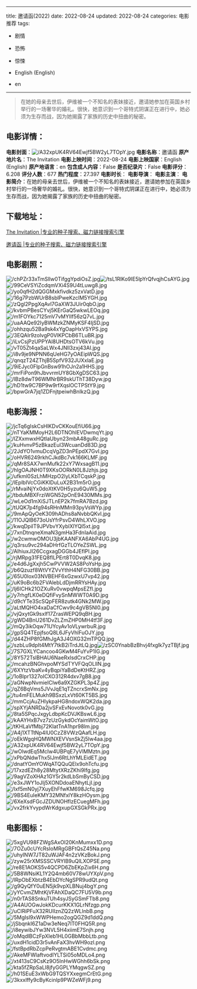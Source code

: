 
---
title: 邀请函(2022)
date: 2022-08-24
updated: 2022-08-24
categories: 电影推荐
tags:
- 剧情
- 恐怖
- 惊悚

- English (English)
- en
---


> 在她的母亲去世后，伊维被一个不知名的表妹接近，邀请她参加在英国乡村举行的一场奢华的婚礼。很快，她意识到一个哥特式阴谋正在进行中，她必须为生存而战，因为她揭露了家族的历史中扭曲的秘密。

## **电影详情**：

**电影封面**：<img src="https://image.tmdb.org/t/p/w200/A32xpUK4RV64Ewjf5BW2yL7TOpY.jpg" alt="/A32xpUK4RV64Ewjf5BW2yL7TOpY.jpg" title="/A32xpUK4RV64Ewjf5BW2yL7TOpY.jpg">
**电影名称**：邀请函
**原产地片名**：The Invitation
**电影上映时间**：2022-08-24
**电影上映国家**：English (English)
**原产地语言**：en
**包含成人内容**：False
**是否纪录片**：False
**电影评分**：6.208
**评分人数**：677
**热门程度**：27.397
**电影时长**：
**电影导演**：
**电影主演**：
**电影简介**：在她的母亲去世后，伊维被一个不知名的表妹接近，邀请她参加在英国乡村举行的一场奢华的婚礼。很快，她意识到一个哥特式阴谋正在进行中，她必须为生存而战，因为她揭露了家族的历史中扭曲的秘密。

## **下载地址**：
[The Invitation |专业的种子搜索、磁力链接搜索引擎](https://movie.amd794.com:2083/?search=The%20Invitation&ordering=&mode=match_phrase&page_size=10&page=1)

[邀请函 |专业的种子搜索、磁力链接搜索引擎](https://movie.amd794.com:2083/?search=%E9%82%80%E8%AF%B7%E5%87%BD&ordering=&mode=match_phrase&page_size=10&page=1)
 

## **电影剧照**：
<img src="https://image.tmdb.org/t/p/original/chPZr33xTmSllw0TifggYpdiOsZ.jpg" alt="/chPZr33xTmSllw0TifggYpdiOsZ.jpg" title="/chPZr33xTmSllw0TifggYpdiOsZ.jpg"><img src="https://image.tmdb.org/t/p/original/tsL1RlKo9IE5lpYrQfvqjhCsAYG.jpg" alt="/tsL1RlKo9IE5lpYrQfvqjhCsAYG.jpg" title="/tsL1RlKo9IE5lpYrQfvqjhCsAYG.jpg"><img src="https://image.tmdb.org/t/p/original/99CeVSYiZcdqmVXi4S9U4tLuwg8.jpg" alt="/99CeVSYiZcdqmVXi4S9U4tLuwg8.jpg" title="/99CeVSYiZcdqmVXi4S9U4tLuwg8.jpg"><img src="https://image.tmdb.org/t/p/original/yo0qfH2dQGGMxkfivdkz5zxVatD.jpg" alt="/yo0qfH2dQGGMxkfivdkz5zxVatD.jpg" title="/yo0qfH2dQGGMxkfivdkz5zxVatD.jpg"><img src="https://image.tmdb.org/t/p/original/16g7PzbWUrB8sblPweKzclM5YGH.jpg" alt="/16g7PzbWUrB8sblPweKzclM5YGH.jpg" title="/16g7PzbWUrB8sblPweKzclM5YGH.jpg"><img src="https://image.tmdb.org/t/p/original/zQgl2PpgXqAvl7GaXW3JUir0qbO.jpg" alt="/zQgl2PpgXqAvl7GaXW3JUir0qbO.jpg" title="/zQgl2PpgXqAvl7GaXW3JUir0qbO.jpg"><img src="https://image.tmdb.org/t/p/original/kvbmPBesCYvj5KErGaQ5wkwLEOq.jpg" alt="/kvbmPBesCYvj5KErGaQ5wkwLEOq.jpg" title="/kvbmPBesCYvj5KErGaQ5wkwLEOq.jpg"><img src="https://image.tmdb.org/t/p/original/m1FOYkc7125mV7vMYlIf56zQ7vL.jpg" alt="/m1FOYkc7125mV7vMYlIf56zQ7vL.jpg" title="/m1FOYkc7125mV7vMYlIf56zQ7vL.jpg"><img src="https://image.tmdb.org/t/p/original/uaAAQe92IyBWMzkZNMyKSF4IjSD.jpg" alt="/uaAAQe92IyBWMzkZNMyKSF4IjSD.jpg" title="/uaAAQe92IyBWMzkZNMyKSF4IjSD.jpg"><img src="https://image.tmdb.org/t/p/original/ohhzqu52Ba9sk4xYgOapHxVSYPS.jpg" alt="/ohhzqu52Ba9sk4xYgOapHxVSYPS.jpg" title="/ohhzqu52Ba9sk4xYgOapHxVSYPS.jpg"><img src="https://image.tmdb.org/t/p/original/3EQAIr9zolvgP0VlKPCbB6TLuBR.jpg" alt="/3EQAIr9zolvgP0VlKPCbB6TLuBR.jpg" title="/3EQAIr9zolvgP0VlKPCbB6TLuBR.jpg"><img src="https://image.tmdb.org/t/p/original/iLvCsjPzUPPYAl8UHDtsOTV6kVu.jpg" alt="/iLvCsjPzUPPYAl8UHDtsOTV6kVu.jpg" title="/iLvCsjPzUPPYAl8UHDtsOTV6kVu.jpg"><img src="https://image.tmdb.org/t/p/original/vT05Zt4qaSaLWx4JNll3zxj43AI.jpg" alt="/vT05Zt4qaSaLWx4JNll3zxj43AI.jpg" title="/vT05Zt4qaSaLWx4JNll3zxj43AI.jpg"><img src="https://image.tmdb.org/t/p/original/i8v9je9NPNN6qUeHG7yOAEipWQS.jpg" alt="/i8v9je9NPNN6qUeHG7yOAEipWQS.jpg" title="/i8v9je9NPNN6qUeHG7yOAEipWQS.jpg"><img src="https://image.tmdb.org/t/p/original/qnqzT24ZThjB5SpfV932JUXxlaE.jpg" alt="/qnqzT24ZThjB5SpfV932JUXxlaE.jpg" title="/qnqzT24ZThjB5SpfV932JUXxlaE.jpg"><img src="https://image.tmdb.org/t/p/original/9iEJyc0FlpGnBsw91hOJn2a1HHS.jpg" alt="/9iEJyc0FlpGnBsw91hOJn2a1HHS.jpg" title="/9iEJyc0FlpGnBsw91hOJn2a1HHS.jpg"><img src="https://image.tmdb.org/t/p/original/mrFiPon9hJbvvrmUY8GbXgDSC63.jpg" alt="/mrFiPon9hJbvvrmUY8GbXgDSC63.jpg" title="/mrFiPon9hJbvvrmUY8GbXgDSC63.jpg"><img src="https://image.tmdb.org/t/p/original/lBz8dwT96WMNrBR9skUThT38Dyw.jpg" alt="/lBz8dwT96WMNrBR9skUThT38Dyw.jpg" title="/lBz8dwT96WMNrBR9skUThT38Dyw.jpg"><img src="https://image.tmdb.org/t/p/original/hD1tw9C7BP9w9rfXqslOCTPStY9.jpg" alt="/hD1tw9C7BP9w9rfXqslOCTPStY9.jpg" title="/hD1tw9C7BP9w9rfXqslOCTPStY9.jpg"><img src="https://image.tmdb.org/t/p/original/bpwGrA7jq1ZDFnjtpeiwhBnIkzQ.jpg" alt="/bpwGrA7jq1ZDFnjtpeiwhBnIkzQ.jpg" title="/bpwGrA7jq1ZDFnjtpeiwhBnIkzQ.jpg">

## **电影海报**：
<img src="https://image.tmdb.org/t/p/original/jcTq6gIskCsHlKDvCKKouEfiU66.jpg" alt="/jcTq6gIskCsHlKDvCKKouEfiU66.jpg" title="/jcTq6gIskCsHlKDvCKKouEfiU66.jpg"><img src="https://image.tmdb.org/t/p/original/nTYaKMMoyH2L6DTNOhIEVDwmqYt.jpg" alt="/nTYaKMMoyH2L6DTNOhIEVDwmqYt.jpg" title="/nTYaKMMoyH2L6DTNOhIEVDwmqYt.jpg"><img src="https://image.tmdb.org/t/p/original/lZXxmwxHQtIaUbyn23mbA48guRc.jpg" alt="/lZXxmwxHQtIaUbyn23mbA48guRc.jpg" title="/lZXxmwxHQtIaUbyn23mbA48guRc.jpg"><img src="https://image.tmdb.org/t/p/original/kuHvnvP5zBkazEuI3WcuanDd83D.jpg" alt="/kuHvnvP5zBkazEuI3WcuanDd83D.jpg" title="/kuHvnvP5zBkazEuI3WcuanDd83D.jpg"><img src="https://image.tmdb.org/t/p/original/2JdYO1vmuDcqVgZD3nPEpdX7GvI.jpg" alt="/2JdYO1vmuDcqVgZD3nPEpdX7GvI.jpg" title="/2JdYO1vmuDcqVgZD3nPEpdX7GvI.jpg"><img src="https://image.tmdb.org/t/p/original/oHVR6249rkhCJkdBc7vk166KLMF.jpg" alt="/oHVR6249rkhCJkdBc7vk166KLMF.jpg" title="/oHVR6249rkhCJkdBc7vk166KLMF.jpg"><img src="https://image.tmdb.org/t/p/original/qMr8SAX7wnMufk22xY7WxsagB11.jpg" alt="/qMr8SAX7wnMufk22xY7WxsagB11.jpg" title="/qMr8SAX7wnMufk22xY7WxsagB11.jpg"><img src="https://image.tmdb.org/t/p/original/hIgOAJNH0T9XKsOORkN0L8Jzhjs.jpg" alt="/hIgOAJNH0T9XKsOORkN0L8Jzhjs.jpg" title="/hIgOAJNH0T9XKsOORkN0L8Jzhjs.jpg"><img src="https://image.tmdb.org/t/p/original/ufkml0SzLhMHzpO2lyLKbTCqskP.jpg" alt="/ufkml0SzLhMHzpO2lyLKbTCqskP.jpg" title="/ufkml0SzLhMHzpO2lyLKbTCqskP.jpg"><img src="https://image.tmdb.org/t/p/original/lEplbIVcCGiKKlDuLuX2B31m5rO.jpg" alt="/lEplbIVcCGiKKlDuLuX2B31m5rO.jpg" title="/lEplbIVcCGiKKlDuLuX2B31m5rO.jpg"><img src="https://image.tmdb.org/t/p/original/rMvaiNjYx0doXtKV0H5yzu6QuW5.jpg" alt="/rMvaiNjYx0doXtKV0H5yzu6QuW5.jpg" title="/rMvaiNjYx0doXtKV0H5yzu6QuW5.jpg"><img src="https://image.tmdb.org/t/p/original/tbduMBXFrziWGN52pOnE9430MMs.jpg" alt="/tbduMBXFrziWGN52pOnE9430MMs.jpg" title="/tbduMBXFrziWGN52pOnE9430MMs.jpg"><img src="https://image.tmdb.org/t/p/original/wLeOd1mXiSJTLnEP2k7fmRA7Bzd.jpg" alt="/wLeOd1mXiSJTLnEP2k7fmRA7Bzd.jpg" title="/wLeOd1mXiSJTLnEP2k7fmRA7Bzd.jpg"><img src="https://image.tmdb.org/t/p/original/tUQK7p4fg94sRHnMMn93pyVsWYp.jpg" alt="/tUQK7p4fg94sRHnMMn93pyVsWYp.jpg" title="/tUQK7p4fg94sRHnMMn93pyVsWYp.jpg"><img src="https://image.tmdb.org/t/p/original/9mApQyOeK309hADhs8aNvbbQKvl.jpg" alt="/9mApQyOeK309hADhs8aNvbbQKvl.jpg" title="/9mApQyOeK309hADhs8aNvbbQKvl.jpg"><img src="https://image.tmdb.org/t/p/original/11OJQlB673oUsYfrPsvD4WhLXVO.jpg" alt="/11OJQlB673oUsYfrPsvD4WhLXVO.jpg" title="/11OJQlB673oUsYfrPsvD4WhLXVO.jpg"><img src="https://image.tmdb.org/t/p/original/kwqDpilT9JPVbvYXyblXlYQI5xt.jpg" alt="/kwqDpilT9JPVbvYXyblXlYQI5xt.jpg" title="/kwqDpilT9JPVbvYXyblXlYQI5xt.jpg"><img src="https://image.tmdb.org/t/p/original/7xnDtnqneXmaN3gmHa3FdnIaAid.jpg" alt="/7xnDtnqneXmaN3gmHa3FdnIaAid.jpg" title="/7xnDtnqneXmaN3gmHa3FdnIaAid.jpg"><img src="https://image.tmdb.org/t/p/original/w2cwmwOMOU3jbKAANFXA6AbP4UG.jpg" alt="/w2cwmwOMOU3jbKAANFXA6AbP4UG.jpg" title="/w2cwmwOMOU3jbKAANFXA6AbP4UG.jpg"><img src="https://image.tmdb.org/t/p/original/q3rsu9vc294aDHrfGzTLOYeZSWL.jpg" alt="/q3rsu9vc294aDHrfGzTLOYeZSWL.jpg" title="/q3rsu9vc294aDHrfGzTLOYeZSWL.jpg"><img src="https://image.tmdb.org/t/p/original/AlhiuxJI26CcgxagDGGb4JEflPI.jpg" alt="/AlhiuxJI26CcgxagDGGb4JEflPI.jpg" title="/AlhiuxJI26CcgxagDGGb4JEflPI.jpg"><img src="https://image.tmdb.org/t/p/original/rjMRpg31FEQ8flLPErt8T0DvqK8.jpg" alt="/rjMRpg31FEQ8flLPErt8T0DvqK8.jpg" title="/rjMRpg31FEQ8flLPErt8T0DvqK8.jpg"><img src="https://image.tmdb.org/t/p/original/e4d6JgXxjh5CwPVVW2AS8PoYsHp.jpg" alt="/e4d6JgXxjh5CwPVVW2AS8PoYsHp.jpg" title="/e4d6JgXxjh5CwPVVW2AS8PoYsHp.jpg"><img src="https://image.tmdb.org/t/p/original/b6Qzuzf8WtVYZVvYthH4NFG30BB.jpg" alt="/b6Qzuzf8WtVYZVvYthH4NFG30BB.jpg" title="/b6Qzuzf8WtVYZVvYthH4NFG30BB.jpg"><img src="https://image.tmdb.org/t/p/original/65U0lox03NVBEHF6xGzwxU7vp42.jpg" alt="/65U0lox03NVBEHF6xGzwxU7vp42.jpg" title="/65U0lox03NVBEHF6xGzwxU7vp42.jpg"><img src="https://image.tmdb.org/t/p/original/uK9oBc6b2FVAlebLdDjmRRYsHAy.jpg" alt="/uK9oBc6b2FVAlebLdDjmRRYsHAy.jpg" title="/uK9oBc6b2FVAlebLdDjmRRYsHAy.jpg"><img src="https://image.tmdb.org/t/p/original/lj6ICHk21OZXuRv0vwpqMpsEZfI.jpg" alt="/lj6ICHk21OZXuRv0vwpqMpsEZfI.jpg" title="/lj6ICHk21OZXuRv0vwpqMpsEZfI.jpg"><img src="https://image.tmdb.org/t/p/original/y7rhgfLK0eDQfiFvySnMWWT0A9D.jpg" alt="/y7rhgfLK0eDQfiFvySnMWWT0A9D.jpg" title="/y7rhgfLK0eDQfiFvySnMWWT0A9D.jpg"><img src="https://image.tmdb.org/t/p/original/d9cYTe3ScSQpFER8zutk4GNk2MW.jpg" alt="/d9cYTe3ScSQpFER8zutk4GNk2MW.jpg" title="/d9cYTe3ScSQpFER8zutk4GNk2MW.jpg"><img src="https://image.tmdb.org/t/p/original/aLtMQHO4xaDaCfCwv9c4gVB5Nl0.jpg" alt="/aLtMQHO4xaDaCfCwv9c4gVB5Nl0.jpg" title="/aLtMQHO4xaDaCfCwv9c4gVB5Nl0.jpg"><img src="https://image.tmdb.org/t/p/original/vjQxytGk9sxlf17ZrasWEPQ9qBH.jpg" alt="/vjQxytGk9sxlf17ZrasWEPQ9qBH.jpg" title="/vjQxytGk9sxlf17ZrasWEPQ9qBH.jpg"><img src="https://image.tmdb.org/t/p/original/gWD4BnU261DvZLZmZHP0MH4tf3F.jpg" alt="/gWD4BnU261DvZLZmZHP0MH4tf3F.jpg" title="/gWD4BnU261DvZLZmZHP0MH4tf3F.jpg"><img src="https://image.tmdb.org/t/p/original/mQy3ikOqw71UYcyAv1oVLywrbuR.jpg" alt="/mQy3ikOqw71UYcyAv1oVLywrbuR.jpg" title="/mQy3ikOqw71UYcyAv1oVLywrbuR.jpg"><img src="https://image.tmdb.org/t/p/original/gpSQ4TEpjfsoQ8L6JFyVhlFuOJY.jpg" alt="/gpSQ4TEpjfsoQ8L6JFyVhlFuOJY.jpg" title="/gpSQ4TEpjfsoQ8L6JFyVhlFuOJY.jpg"><img src="https://image.tmdb.org/t/p/original/d44ZHP8fGMhJgA3J4OXG32mTPQQ.jpg" alt="/d44ZHP8fGMhJgA3J4OXG32mTPQQ.jpg" title="/d44ZHP8fGMhJgA3J4OXG32mTPQQ.jpg"><img src="https://image.tmdb.org/t/p/original/szbLu9dpIt4MtY7tkB2iTrdJtLQ.jpg" alt="/szbLu9dpIt4MtY7tkB2iTrdJtLQ.jpg" title="/szbLu9dpIt4MtY7tkB2iTrdJtLQ.jpg"><img src="https://image.tmdb.org/t/p/original/zSC0YnabBzBhvj4fxglk7yzTBjf.jpg" alt="/zSC0YnabBzBhvj4fxglk7yzTBjf.jpg" title="/zSC0YnabBzBhvj4fxglk7yzTBjf.jpg"><img src="https://image.tmdb.org/t/p/original/7S7GXLYCancoo4GKwM4FuYvP1IG.jpg" alt="/7S7GXLYCancoo4GKwM4FuYvP1IG.jpg" title="/7S7GXLYCancoo4GKwM4FuYvP1IG.jpg"><img src="https://image.tmdb.org/t/p/original/8Y572TslBHAU6NaeRxlsdCrxCHP.jpg" alt="/8Y572TslBHAU6NaeRxlsdCrxCHP.jpg" title="/8Y572TslBHAU6NaeRxlsdCrxCHP.jpg"><img src="https://image.tmdb.org/t/p/original/mcahzBNGhvpoMYSdTYVFQqOLllN.jpg" alt="/mcahzBNGhvpoMYSdTYVFQqOLllN.jpg" title="/mcahzBNGhvpoMYSdTYVFQqOLllN.jpg"><img src="https://image.tmdb.org/t/p/original/6XYtzVbaKv4yBqpiYaBdDeKtHRZ.jpg" alt="/6XYtzVbaKv4yBqpiYaBdDeKtHRZ.jpg" title="/6XYtzVbaKv4yBqpiYaBdDeKtHRZ.jpg"><img src="https://image.tmdb.org/t/p/original/1oBIpr1327oICXO312R4dxv7gB8.jpg" alt="/1oBIpr1327oICXO312R4dxv7gB8.jpg" title="/1oBIpr1327oICXO312R4dxv7gB8.jpg"><img src="https://image.tmdb.org/t/p/original/aGNwpNvmieIClw6a9XZGKPL3p4Z.jpg" alt="/aGNwpNvmieIClw6a9XZGKPL3p4Z.jpg" title="/aGNwpNvmieIClw6a9XZGKPL3p4Z.jpg"><img src="https://image.tmdb.org/t/p/original/qZ6BqVms5JVvJqE1qTZncrxSmNx.jpg" alt="/qZ6BqVms5JVvJqE1qTZncrxSmNx.jpg" title="/qZ6BqVms5JVvJqE1qTZncrxSmNx.jpg"><img src="https://image.tmdb.org/t/p/original/tu4mFELMukh9BSxzLxVt60KT5BS.jpg" alt="/tu4mFELMukh9BSxzLxVt60KT5BS.jpg" title="/tu4mFELMukh9BSxzLxVt60KT5BS.jpg"><img src="https://image.tmdb.org/t/p/original/mmCcjAuZHIykpaHG8ndoxWQK2da.jpg" alt="/mmCcjAuZHIykpaHG8ndoxWQK2da.jpg" title="/mmCcjAuZHIykpaHG8ndoxWQK2da.jpg"><img src="https://image.tmdb.org/t/p/original/spXYjANRDa2jvSFxEvNovotk0vG.jpg" alt="/spXYjANRDa2jvSFxEvNovotk0vG.jpg" title="/spXYjANRDa2jvSFxEvNovotk0vG.jpg"><img src="https://image.tmdb.org/t/p/original/8ta5SPqcJxgyLdbpKcDVJKBswL6.jpg" alt="/8ta5SPqcJxgyLdbpKcDVJKBswL6.jpg" title="/8ta5SPqcJxgyLdbpKcDVJKBswL6.jpg"><img src="https://image.tmdb.org/t/p/original/kAAYHxB7vz7zUzGykdOcYaimWtO.jpg" alt="/kAAYHxB7vz7zUzGykdOcYaimWtO.jpg" title="/kAAYHxB7vz7zUzGykdOcYaimWtO.jpg"><img src="https://image.tmdb.org/t/p/original/tKHLaVfMbj72KIatTnA1hpr98lm.jpg" alt="/tKHLaVfMbj72KIatTnA1hpr98lm.jpg" title="/tKHLaVfMbj72KIatTnA1hpr98lm.jpg"><img src="https://image.tmdb.org/t/p/original/A4j1XTTtNp4lU0CzZ8VWzQAafLH.jpg" alt="/A4j1XTTtNp4lU0CzZ8VWzQAafLH.jpg" title="/A4j1XTTtNp4lU0CzZ8VWzQAafLH.jpg"><img src="https://image.tmdb.org/t/p/original/oEkWgqHQMWNXEVVsnSkZj5Iw4aa.jpg" alt="/oEkWgqHQMWNXEVVsnSkZj5Iw4aa.jpg" title="/oEkWgqHQMWNXEVVsnSkZj5Iw4aa.jpg"><img src="https://image.tmdb.org/t/p/original/A32xpUK4RV64Ewjf5BW2yL7TOpY.jpg" alt="/A32xpUK4RV64Ewjf5BW2yL7TOpY.jpg" title="/A32xpUK4RV64Ewjf5BW2yL7TOpY.jpg"><img src="https://image.tmdb.org/t/p/original/wOlwdEq5McIw4UBPqE7yVlMMztn.jpg" alt="/wOlwdEq5McIw4UBPqE7yVlMMztn.jpg" title="/wOlwdEq5McIw4UBPqE7yVlMMztn.jpg"><img src="https://image.tmdb.org/t/p/original/xPbQNdwThx5lJm6RtLhYMLEidET.jpg" alt="/xPbQNdwThx5lJm6RtLhYMLEidET.jpg" title="/xPbQNdwThx5lJm6RtLhYMLEidET.jpg"><img src="https://image.tmdb.org/t/p/original/dnatYOmYOWqATQQuQElx9ohTcfu.jpg" alt="/dnatYOmYOWqATQQuQElx9ohTcfu.jpg" title="/dnatYOmYOWqATQQuQElx9ohTcfu.jpg"><img src="https://image.tmdb.org/t/p/original/17xzdEZh8y28MtytXRzZKhi9Ifg.jpg" alt="/17xzdEZh8y28MtytXRzZKhi9Ifg.jpg" title="/17xzdEZh8y28MtytXRzZKhi9Ifg.jpg"><img src="https://image.tmdb.org/t/p/original/9agVZoXHAz1GY5r2kdLbSmByCSD.jpg" alt="/9agVZoXHAz1GY5r2kdLbSmByCSD.jpg" title="/9agVZoXHAz1GY5r2kdLbSmByCSD.jpg"><img src="https://image.tmdb.org/t/p/original/e3xJWY1oJIj5XONDdoaENhytLjI.jpg" alt="/e3xJWY1oJIj5XONDdoaENhytLjI.jpg" title="/e3xJWY1oJIj5XONDdoaENhytLjI.jpg"><img src="https://image.tmdb.org/t/p/original/lxf5mN0yj7XuyEhFfwKM698Jcfq.jpg" alt="/lxf5mN0yj7XuyEhFfwKM698Jcfq.jpg" title="/lxf5mN0yj7XuyEhFfwKM698Jcfq.jpg"><img src="https://image.tmdb.org/t/p/original/9BS4EuIeKMY32MNfxlY8kzHOysm.jpg" alt="/9BS4EuIeKMY32MNfxlY8kzHOysm.jpg" title="/9BS4EuIeKMY32MNfxlY8kzHOysm.jpg"><img src="https://image.tmdb.org/t/p/original/6XeXsdFGcJZDUNOHflzECuegMFh.jpg" alt="/6XeXsdFGcJZDUNOHflzECuegMFh.jpg" title="/6XeXsdFGcJZDUNOHflzECuegMFh.jpg"><img src="https://image.tmdb.org/t/p/original/vx2frkYvypdWrKdgxupGXSGkPRx.jpg" alt="/vx2frkYvypdWrKdgxupGXSGkPRx.jpg" title="/vx2frkYvypdWrKdgxupGXSGkPRx.jpg">

## **电影图标**：
<img src="https://image.tmdb.org/t/p/original/5xgVU98FZWgSAxOI20KnMumxx1D.png" alt="/5xgVU98FZWgSAxOI20KnMumxx1D.png" title="/5xgVU98FZWgSAxOI20KnMumxx1D.png"><img src="https://image.tmdb.org/t/p/original/7OZu0cUYcRsIoMRgGBFtQsZ45Na.png" alt="/7OZu0cUYcRsIoMRgGBFtQsZ45Na.png" title="/7OZu0cUYcRsIoMRgGBFtQsZ45Na.png"><img src="https://image.tmdb.org/t/p/original/uhyINW7JT82uWJAF4n2zVKzBokJ.png" alt="/uhyINW7JT82uWJAF4n2zVKzBokJ.png" title="/uhyINW7JT82uWJAF4n2zVKzBokJ.png"><img src="https://image.tmdb.org/t/p/original/zyw25rXMSSSCVRYIB9uQlLXOPSE.png" alt="/zyw25rXMSSSCVRYIB9uQlLXOPSE.png" title="/zyw25rXMSSSCVRYIB9uQlLXOPSE.png"><img src="https://image.tmdb.org/t/p/original/re8E1AOKS5v4QCPD6ZbEKpZix6H.png" alt="/re8E1AOKS5v4QCPD6ZbEKpZix6H.png" title="/re8E1AOKS5v4QCPD6ZbEKpZix6H.png"><img src="https://image.tmdb.org/t/p/original/5B8WNsiKL1Y2Q4mb60V78wUYXpV.png" alt="/5B8WNsiKL1Y2Q4mb60V78wUYXpV.png" title="/5B8WNsiKL1Y2Q4mb60V78wUYXpV.png"><img src="https://image.tmdb.org/t/p/original/lRpObEXbtzB4EbDYcNgSPR9udQt.png" alt="/lRpObEXbtzB4EbDYcNgSPR9udQt.png" title="/lRpObEXbtzB4EbDYcNgSPR9udQt.png"><img src="https://image.tmdb.org/t/p/original/g9QyQfY0uEN5jk9vpXLBNuj4bgY.png" alt="/g9QyQfY0uEN5jk9vpXLBNuj4bgY.png" title="/g9QyQfY0uEN5jk9vpXLBNuj4bgY.png"><img src="https://image.tmdb.org/t/p/original/yYCvmZMhtKjVFAhXDaQC7FU5V9b.png" alt="/yYCvmZMhtKjVFAhXDaQC7FU5V9b.png" title="/yYCvmZMhtKjVFAhXDaQC7FU5V9b.png"><img src="https://image.tmdb.org/t/p/original/n0rTAS8SnkuTUh4syJSyGSmFTb8.png" alt="/n0rTAS8SnkuTUh4syJSyGSmFTb8.png" title="/n0rTAS8SnkuTUh4syJSyGSmFTb8.png"><img src="https://image.tmdb.org/t/p/original/A4AUOGwJokKDcurKKX1GLrNfzgp.png" alt="/A4AUOGwJokKDcurKKX1GLrNfzgp.png" title="/A4AUOGwJokKDcurKKX1GLrNfzgp.png"><img src="https://image.tmdb.org/t/p/original/uClRiPFuX32RUIIznZQ2zWLlnbB.png" alt="/uClRiPFuX32RUIIznZQ2zWLlnbB.png" title="/uClRiPFuX32RUIIznZQ2zWLlnbB.png"><img src="https://image.tmdb.org/t/p/original/5MgIsl9xWWPHemo2ogQGZ9d1ddQ.png" alt="/5MgIsl9xWWPHemo2ogQGZ9d1ddQ.png" title="/5MgIsl9xWWPHemo2ogQGZ9d1ddQ.png"><img src="https://image.tmdb.org/t/p/original/jSbqnkI6Z1aDw3eNeq7lT0FHQ5R.png" alt="/jSbqnkI6Z1aDw3eNeq7lT0FHQ5R.png" title="/jSbqnkI6Z1aDw3eNeq7lT0FHQ5R.png"><img src="https://image.tmdb.org/t/p/original/i8eywibJYw3NVL5H4xiimE7Snjh.png" alt="/i8eywibJYw3NVL5H4xiimE7Snjh.png" title="/i8eywibJYw3NVL5H4xiimE7Snjh.png"><img src="https://image.tmdb.org/t/p/original/oMqdlBCzFpXIeb1HL0GBbMbbLtb.png" alt="/oMqdlBCzFpXIeb1HL0GBbMbbLtb.png" title="/oMqdlBCzFpXIeb1HL0GBbMbbLtb.png"><img src="https://image.tmdb.org/t/p/original/uxdH1cidD3r5vAnFaX3hvWH9ozl.png" alt="/uxdH1cidD3r5vAnFaX3hvWH9ozl.png" title="/uxdH1cidD3r5vAnFaX3hvWH9ozl.png"><img src="https://image.tmdb.org/t/p/original/fstBpdRbZcpPeRvgtmABE1Cvdmc.png" alt="/fstBpdRbZcpPeRvgtmABE1Cvdmc.png" title="/fstBpdRbZcpPeRvgtmABE1Cvdmc.png"><img src="https://image.tmdb.org/t/p/original/AkeMFWlaftvodIYLTSi05oMDLo4.png" alt="/AkeMFWlaftvodIYLTSi05oMDLo4.png" title="/AkeMFWlaftvodIYLTSi05oMDLo4.png"><img src="https://image.tmdb.org/t/p/original/xt413sC9CsKz9O5InHwWGhh6bSk.png" alt="/xt413sC9CsKz9O5InHwWGhh6bSk.png" title="/xt413sC9CsKz9O5InHwWGhh6bSk.png"><img src="https://image.tmdb.org/t/p/original/kta5fZRpSaLl8jfyGGPLYMqgwSZ.png" alt="/kta5fZRpSaLl8jfyGGPLYMqgwSZ.png" title="/kta5fZRpSaLl8jfyGGPLYMqgwSZ.png"><img src="https://image.tmdb.org/t/p/original/h01SEuE3xWbG9TQSYXxegmCrEtG.png" alt="/h01SEuE3xWbG9TQSYXxegmCrEtG.png" title="/h01SEuE3xWbG9TQSYXxegmCrEtG.png"><img src="https://image.tmdb.org/t/p/original/3kxxlffy9cByKcinIp9PWZeWFj9.png" alt="/3kxxlffy9cByKcinIp9PWZeWFj9.png" title="/3kxxlffy9cByKcinIp9PWZeWFj9.png">
